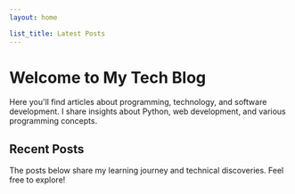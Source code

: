 ```yaml
---
layout: home

list_title: Latest Posts
---
```


# Welcome to My Tech Blog

Here you'll find articles about programming, technology, and software development. I share insights about Python, web development, and various programming concepts.

## Recent Posts

The posts below share my learning journey and technical discoveries. Feel free to explore!
